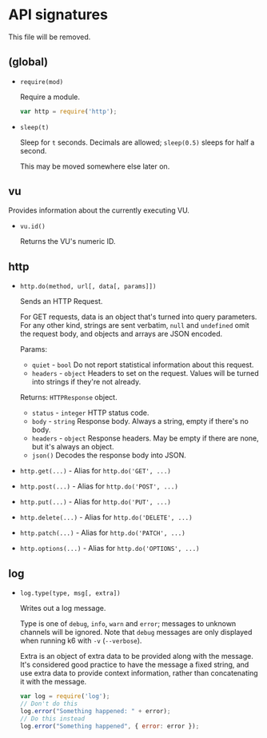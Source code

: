 API signatures
==============

This file will be removed.

(global)
--------

* `require(mod)`
  
  Require a module.
  
  ```js
  var http = require('http');
  ```

* `sleep(t)`
  
  Sleep for `t` seconds. Decimals are allowed; `sleep(0.5)` sleeps for half a second.
  
  This may be moved somewhere else later on.

vu
--

Provides information about the currently executing VU.

* `vu.id()`
  
  Returns the VU's numeric ID.

http
----

* `http.do(method, url[, data[, params]])`
  
  Sends an HTTP Request.
  
  For GET requests, data is an object that's turned into query parameters. For any other kind, strings are sent verbatim, `null` and `undefined` omit the request body, and objects and arrays are JSON encoded.
  
  Params:
  
  * `quiet` - `bool`
    Do not report statistical information about this request.
  * `headers` - `object`
    Headers to set on the request. Values will be turned into strings if they're not already.
  
  Returns: `HTTPResponse` object.
  
  * `status` - `integer`
    HTTP status code.
  * `body` - `string`
    Response body. Always a string, empty if there's no body.
  * `headers` - `object`
    Response headers. May be empty if there are none, but it's always an object.
  * `json()`
    Decodes the response body into JSON.

* `http.get(...)` - Alias for `http.do('GET', ...)`

* `http.post(...)` - Alias for `http.do('POST', ...)`

* `http.put(...)` - Alias for `http.do('PUT', ...)`

* `http.delete(...)` - Alias for `http.do('DELETE', ...)`

* `http.patch(...)` - Alias for `http.do('PATCH', ...)`

* `http.options(...)` - Alias for `http.do('OPTIONS', ...)`

log
---

* `log.type(type, msg[, extra])`
  
  Writes out a log message.
  
  Type is one of `debug`, `info`, `warn` and `error`; messages to unknown channels will be ignored. Note that `debug` messages are only displayed when running k6 with `-v` (`--verbose`).
  
  Extra is an object of extra data to be provided along with the message. It's considered good practice to have the message a fixed string, and use extra data to provide context information, rather than concatenating it with the message.
  
  ```js
  var log = require('log');
  // Don't do this
  log.error("Something happened: " + error);
  // Do this instead
  log.error("Something happened", { error: error });
  ```

